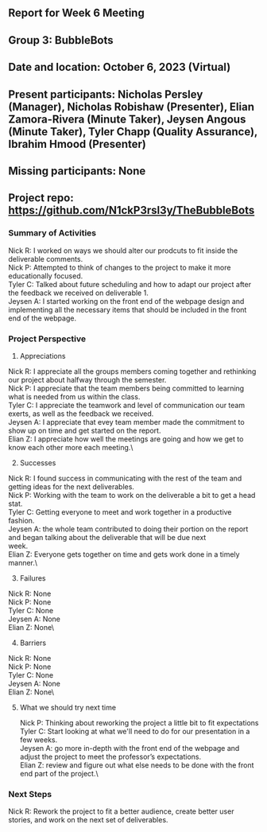## Report for Week 6 Meeting
## Group 3: BubbleBots
## Date and location: October 6, 2023 (Virtual)
## Present participants: Nicholas Persley (Manager), Nicholas Robishaw (Presenter), Elian Zamora-Rivera (Minute Taker), Jeysen Angous (Minute Taker), Tyler Chapp (Quality Assurance), Ibrahim Hmood (Presenter)
## Missing participants: None
## Project repo: https://github.com/N1ckP3rsl3y/TheBubbleBots

### Summary of Activities

Nick R: I worked on ways we should alter our prodcuts to fit inside the deliverable comments.\
Nick P: Attempted to think of changes to the project to make it more educationally focused.\
Tyler C: Talked about future scheduling and how to adapt our project after the feedback we received on deliverable 1.\
Jeysen A: I started working on the front end of the webpage design and implementing all the necessary items that should be included in the front end of the webpage.


### Project Perspective
1. Appreciations

  Nick R: I appreciate all the groups members coming together and rethinking our project about halfway through the semester.\
  Nick P: I appreciate that the team members being committed to learning what is needed from us within the class.\
  Tyler C: I appreciate the teamwork and level of communication our team exerts, as well as the feedback we received.\
  Jeysen A: I appreciate that evey team member made the commitment to show up on time and get started on the report.\
  Elian Z: I appreciate how well the meetings are going and how we get to know each other more each meeting.\

2. Successes

  Nick R: I found success in communicating with the rest of the team and getting ideas for the next deliverables.\
  Nick P: Working with the team to work on the deliverable a bit to get a head stat.\
  Tyler C: Getting everyone to meet and work together in a productive fashion.\
  Jeysen A: the whole team contributed to doing their portion on the report and began talking about the deliverable that will be due next   
  week.\
  Elian Z: Everyone gets together on time and gets work done in a timely manner.\

3. Failures

  Nick R: None\
  Nick P: None\
  Tyler C: None\
  Jeysen A: None\
  Elian Z: None\

4. Barriers

  Nick R: None\
  Nick P: None\
  Tyler C: None\
  Jeysen A: None\
  Elian Z: None\

5. What we should try next time
   
   Nick P: Thinking about reworking the project a little bit to fit expectations\
   Tyler C: Start looking at what we'll need to do for our presentation in a few weeks.\
   Jeysen A: go more in-depth with the front end of the webpage and adjust the project to meet the professor’s expectations.\
   Elian Z: review and figure out what else needs to be done with the front end part of the project.\


### Next Steps

  Nick R: Rework the project to fit a better audience, create better user stories, and work on the next set of deliverables.
